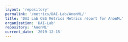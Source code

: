 ```yaml
---
layout: 'repository'
permalink: '/metrics/DAI-Lab/AnonML/'
title: 'DAI Lab OSS Metrics Metrics report for AnonML'
organization: 'DAI-Lab'
repository: 'AnonML'
current_date: '2019-12-15'
---
```

